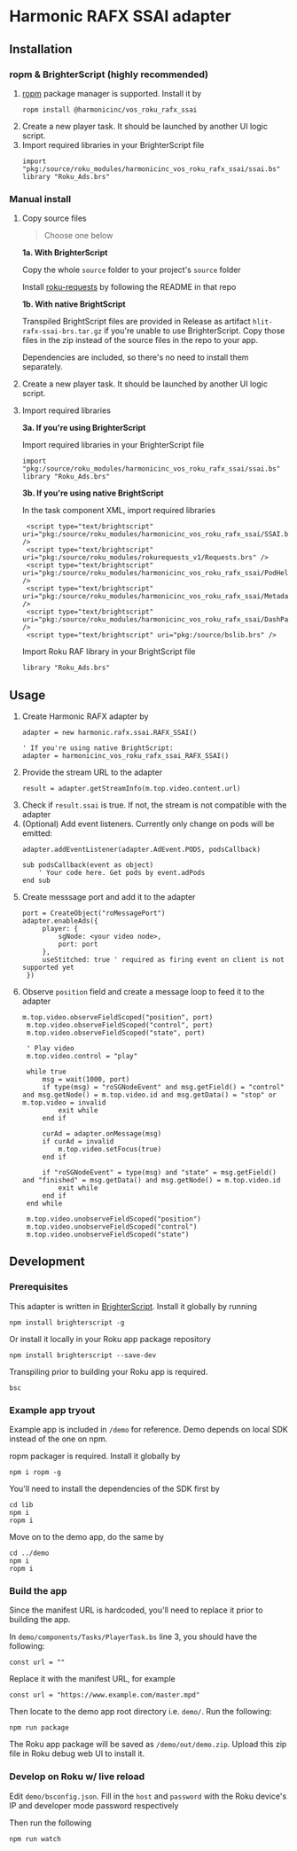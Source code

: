 # Harmonic RAFX SSAI adapter

## Installation
### ropm & BrighterScript (highly recommended)
1. [ropm](https://github.com/rokucommunity/ropm) package manager is supported. Install it by
    ```
    ropm install @harmonicinc/vos_roku_rafx_ssai
    ```
1. Create a new player task. It should be launched by another UI logic script.
1. Import required libraries in your BrighterScript file
   ```
   import "pkg:/source/roku_modules/harmonicinc_vos_roku_rafx_ssai/ssai.bs"
   library "Roku_Ads.brs"
   ```

### Manual install
1. Copy source files

   > Choose one below

    **1a. With BrighterScript**

    Copy the whole `source` folder to your project's `source` folder

    Install [roku-requests](https://github.com/rokucommunity/roku-requests) by following the README in that repo

    **1b. With native BrightScript**

    Transpiled BrightScript files are provided in Release as artifact `hlit-rafx-ssai-brs.tar.gz` if you're unable to use BrighterScript. Copy those files in the zip instead of the source files in the repo to your app.

    Dependencies are included, so there's no need to install them separately.

1. Create a new player task. It should be launched by another UI logic script.
1. Import required libraries

   **3a. If you're using BrighterScript**
    
   Import required libraries in your BrighterScript file
   ```
   import "pkg:/source/roku_modules/harmonicinc_vos_roku_rafx_ssai/ssai.bs"
   library "Roku_Ads.brs"
   ```

   **3b. If you're using native BrightScript**

   In the task component XML, import required libraries
   ```
    <script type="text/brightscript" uri="pkg:/source/roku_modules/harmonicinc_vos_roku_rafx_ssai/SSAI.brs" />
    <script type="text/brightscript" uri="pkg:/source/roku_modules/rokurequests_v1/Requests.brs" />
    <script type="text/brightscript" uri="pkg:/source/roku_modules/harmonicinc_vos_roku_rafx_ssai/PodHelper.brs" />
    <script type="text/brightscript" uri="pkg:/source/roku_modules/harmonicinc_vos_roku_rafx_ssai/MetadataParser.brs" />
    <script type="text/brightscript" uri="pkg:/source/roku_modules/harmonicinc_vos_roku_rafx_ssai/DashParser.brs" />
    <script type="text/brightscript" uri="pkg:/source/bslib.brs" />
   ```
    
   Import Roku RAF library in your BrightScript file
   ```
   library "Roku_Ads.brs"
   ```
   

## Usage
1. Create Harmonic RAFX adapter by 
   ```
   adapter = new harmonic.rafx.ssai.RAFX_SSAI()

   ' If you're using native BrightScript:
   adapter = harmonicinc_vos_roku_rafx_ssai_RAFX_SSAI()
   ```
1. Provide the stream URL to the adapter
   ```
   result = adapter.getStreamInfo(m.top.video.content.url)
   ```
1. Check if `result.ssai` is true. If not, the stream is not compatible with the adapter
1. (Optional) Add event listeners. Currently only change on pods will be emitted:
   ```
   adapter.addEventListener(adapter.AdEvent.PODS, podsCallback)

   sub podsCallback(event as object)
       ' Your code here. Get pods by event.adPods
   end sub

   ```
1. Create messsage port and add it to the adapter
   ```
   port = CreateObject("roMessagePort")
   adapter.enableAds({
        player: {
            sgNode: <your video node>,
            port: port
        },
        useStitched: true ' required as firing event on client is not supported yet
    })
   ```
1. Observe `position` field and create a message loop to feed it to the adapter
   ```
   m.top.video.observeFieldScoped("position", port)
    m.top.video.observeFieldScoped("control", port)
    m.top.video.observeFieldScoped("state", port)

    ' Play video
    m.top.video.control = "play"
    
    while true
        msg = wait(1000, port)
        if type(msg) = "roSGNodeEvent" and msg.getField() = "control" and msg.getNode() = m.top.video.id and msg.getData() = "stop" or m.top.video = invalid
            exit while
        end if
        
        curAd = adapter.onMessage(msg)
        if curAd = invalid
            m.top.video.setFocus(true)
        end if

        if "roSGNodeEvent" = type(msg) and "state" = msg.getField() and "finished" = msg.getData() and msg.getNode() = m.top.video.id
            exit while
        end if
    end while

    m.top.video.unobserveFieldScoped("position")
    m.top.video.unobserveFieldScoped("control")
    m.top.video.unobserveFieldScoped("state")
   ```

## Development
### Prerequisites
This adapter is written in [BrighterScript](https://github.com/rokucommunity/brighterscript). Install it globally by running
```
npm install brighterscript -g
```
Or install it locally in your Roku app package repository
```
npm install brighterscript --save-dev
```
Transpiling prior to building your Roku app is required.
```
bsc
```

### Example app tryout
Example app is included in `/demo` for reference. Demo depends on local SDK instead of the one on npm.

ropm packager is required. Install it globally by
```
npm i ropm -g
```

You'll need to install the dependencies of the SDK first by
```
cd lib
npm i
ropm i
```

Move on to the demo app, do the same by
```
cd ../demo
npm i
ropm i
```

### Build the app
Since the manifest URL is hardcoded, you'll need to replace it prior to building the app.

In `demo/components/Tasks/PlayerTask.bs` line 3, you should have the following:
```
const url = ""
```
Replace it with the manifest URL, for example
```
const url = "https://www.example.com/master.mpd"
```
Then locate to the demo app root directory i.e. `demo/`. Run the following:

```
npm run package
```
The Roku app package will be saved as `/demo/out/demo.zip`. Upload this zip file in Roku debug web UI to install it.

### Develop on Roku w/ live reload
Edit `demo/bsconfig.json`. Fill in the `host` and `password` with the Roku device's IP and developer mode password respectively

Then run the following
```
npm run watch
```